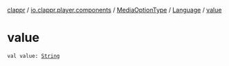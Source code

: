 [clappr](../../../index.md) / [io.clappr.player.components](../../index.md) / [MediaOptionType](../index.md) / [Language](index.md) / [value](.)

# value

`val value: `[`String`](https://kotlinlang.org/api/latest/jvm/stdlib/kotlin/-string/index.html)